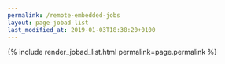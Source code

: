 ```yaml
---
permalink: /remote-embedded-jobs
layout: page-jobad-list
last_modified_at: 2019-01-03T18:38:20+0100
---
```

{% include render_jobad_list.html permalink=page.permalink %}
